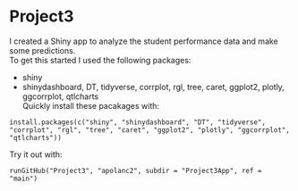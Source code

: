 # Project3
I created a Shiny app to analyze the student performance data and make some predictions.  
To get this started I used the following packages:    
  - shiny  
  - shinydashboard, DT, tidyverse, corrplot, rgl, tree, caret, ggplot2, plotly, ggcorrplot, qtlcharts  
Quickly install these pacakages with:   
 ```
 install.packages(c("shiny", "shinydashboard", "DT", "tidyverse", "corrplot", "rgl", "tree", "caret", "ggplot2", "plotly", "ggcorrplot", "qtlcharts"))
 ```
 
Try it out with:   
```
runGitHub("Project3", "apolanc2", subdir = "Project3App", ref = "main")
```
